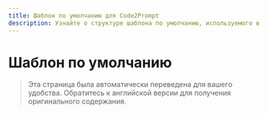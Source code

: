 ```yaml
---
title: Шаблон по умолчанию для Code2Prompt
description: Узнайте о структуре шаблона по умолчанию, используемого в Code2Prompt.
---
```


# Шаблон по умолчанию

> Эта страница была автоматически переведена для вашего удобства. Обратитесь к английской версии для получения оригинального содержания.
